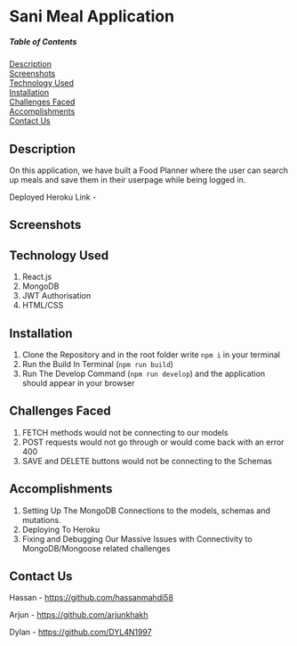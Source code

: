 # Sani Meal Application

##### Table of Contents  
[Description](#description)  
[Screenshots](#screenshots)     
[Technology Used](#technology-used)     
[Installation](#installation)      
[Challenges Faced](#challenges-faced)       
[Accomplishments](#accomplishments)      
[Contact Us](#contact-us)       

## Description
On this application, we have built a Food Planner where the user can search up meals and save them in their userpage while being logged in.

Deployed Heroku Link - 

## Screenshots

## Technology Used
1. React.js
2. MongoDB
3. JWT Authorisation
4. HTML/CSS

## Installation
1. Clone the Repository and in the root folder write `npm i` in your terminal
2. Run the Build In Terminal (`npm run build`)
3. Run The Develop Command (`npm run develop`) and the application should appear in your browser

## Challenges Faced
1. FETCH methods would not be connecting to our models
2. POST requests would not go through or would come back with an error 400
3. SAVE and DELETE buttons would not be connecting to the Schemas

## Accomplishments
1. Setting Up The MongoDB Connections to the models, schemas and mutations.
2. Deploying To Heroku
3. Fixing and Debugging Our Massive Issues with Connectivity to MongoDB/Mongoose related challenges

## Contact Us

Hassan - https://github.com/hassanmahdi58

Arjun - https://github.com/arjunkhakh 

Dylan - https://github.com/DYL4N1997
